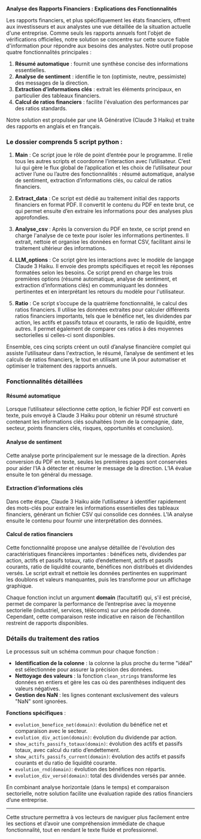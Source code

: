 **Analyse des Rapports Financiers : Explications des Fonctionnalités**


Les rapports financiers, et plus spécifiquement les états financiers, offrent aux investisseurs et aux analystes une vue détaillée de la situation actuelle d'une entreprise. Comme seuls les rapports annuels font l'objet de vérifications officielles, notre solution se concentre sur cette source fiable d'information pour répondre aux besoins des analystes. Notre outil propose quatre fonctionnalités principales :


1. **Résumé automatique** : fournit une synthèse concise des informations essentielles.
2. **Analyse de sentiment** : identifie le ton (optimiste, neutre, pessimiste) des messages de la direction.
3. **Extraction d’informations clés** : extrait les éléments principaux, en particulier des tableaux financiers.
4. **Calcul de ratios financiers** : facilite l'évaluation des performances par des ratios standards.


Notre solution est propulsée par une IA Générative (Claude 3 Haiku) et traite des rapports en anglais et en français.


### Le dossier comprends 5 script python : 


1. **Main** : Ce script joue le rôle de point d’entrée pour le programme. Il relie tous les autres scripts et coordonne l’interaction avec l’utilisateur. C’est lui qui gère le flux global de l’application et les choix de l’utilisateur pour activer l’une ou l’autre des fonctionnalités : résumé automatique, analyse de sentiment, extraction d’informations clés, ou calcul de ratios financiers.


2. **Extract_data** : Ce script est dédié au traitement initial des rapports financiers en format PDF. Il convertit le contenu du PDF en texte brut, ce qui permet ensuite d’en extraire les informations pour des analyses plus approfondies.


3. **Analyse_csv** : Après la conversion du PDF en texte, ce script prend en charge l'analyse de ce texte pour isoler les informations pertinentes. Il extrait, nettoie et organise les données en format CSV, facilitant ainsi le traitement ultérieur des informations.


4. **LLM_options** : Ce script gère les interactions avec le modèle de langage Claude 3 Haiku. Il envoie des prompts spécifiques et reçoit les réponses formatées selon les besoins. Ce script prend en charge les trois premières options (résumé automatique, analyse de sentiment, et extraction d’informations clés) en communiquant les données pertinentes et en interprétant les retours du modèle pour l'utilisateur.


5. **Ratio** : Ce script s’occupe de la quatrième fonctionnalité, le calcul des ratios financiers. Il utilise les données extraites pour calculer différents ratios financiers importants, tels que le bénéfice net, les dividendes par action, les actifs et passifs totaux et courants, le ratio de liquidité, entre autres. Il permet également de comparer ces ratios à des moyennes sectorielles si celles-ci sont disponibles.


Ensemble, ces cinq scripts créent un outil d’analyse financière complet qui assiste l’utilisateur dans l'extraction, le résumé, l’analyse de sentiment et les calculs de ratios financiers, le tout en utilisant une IA pour automatiser et optimiser le traitement des rapports annuels.




### Fonctionnalités détaillées


#### Résumé automatique
Lorsque l’utilisateur sélectionne cette option, le fichier PDF est converti en texte, puis envoyé à Claude 3 Haiku pour obtenir un résumé structuré contenant les informations clés souhaitées (nom de la compagnie, date, secteur, points financiers clés, risques, opportunités et conclusion).


#### Analyse de sentiment
Cette analyse porte principalement sur le message de la direction. Après conversion du PDF en texte, seules les premières pages sont conservées pour aider l'IA à détecter et résumer le message de la direction. L’IA évalue ensuite le ton général du message.


#### Extraction d’informations clés
Dans cette étape, Claude 3 Haiku aide l’utilisateur à identifier rapidement des mots-clés pour extraire les informations essentielles des tableaux financiers, générant un fichier CSV qui consolide ces données. L'IA analyse ensuite le contenu pour fournir une interprétation des données.


#### Calcul de ratios financiers
Cette fonctionnalité propose une analyse détaillée de l'évolution des caractéristiques financières importantes : bénéfices nets, dividendes par action, actifs et passifs totaux, ratio d’endettement, actifs et passifs courants, ratio de liquidité courante, bénéfices non distribués et dividendes versés. Le script extrait et nettoie les données pertinentes en supprimant les doublons et valeurs manquantes, puis les transforme pour un affichage graphique.


Chaque fonction inclut un argument **domain** (facultatif) qui, s'il est précisé, permet de comparer la performance de l’entreprise avec la moyenne sectorielle (industriel, services, télécoms) sur une période donnée. Cependant, cette comparaison reste indicative en raison de l’échantillon restreint de rapports disponibles.


### Détails du traitement des ratios
Le processus suit un schéma commun pour chaque fonction :


- **Identification de la colonne** : la colonne la plus proche du terme "idéal" est sélectionnée pour assurer la précision des données.
- **Nettoyage des valeurs** : la fonction `clean_strings` transforme les données en entiers et gère les cas où des parenthèses indiquent des valeurs négatives.
- **Gestion des NaN** : les lignes contenant exclusivement des valeurs "NaN" sont ignorées.
  
**Fonctions spécifiques** :
- `evolution_benefice_net(domain)`: évolution du bénéfice net et comparaison avec le secteur.
- `evolution_div_action(domain)`: évolution du dividende par action.
- `show_actifs_passifs_totaux(domain)`: évolution des actifs et passifs totaux, avec calcul du ratio d’endettement.
- `show_actifs_passifs_current(domain)`: évolution des actifs et passifs courants et du ratio de liquidité courante.
- `evolution_rnd(domain)`: évolution des bénéfices non répartis.
- `evolution_div_versé(domain)`: total des dividendes versés par année.


En combinant analyse horizontale (dans le temps) et comparaison sectorielle, notre solution facilite une évaluation rapide des ratios financiers d’une entreprise.


--- 


Cette structure permettra à vos lecteurs de naviguer plus facilement entre les sections et d’avoir une compréhension immédiate de chaque fonctionnalité, tout en rendant le texte fluide et professionnel.
